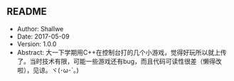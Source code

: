 ## README

- Author: Shallwe
- Date: 2017-05-09
- Version: 1.0.0
- Abstract: 大一下学期用C++在控制台打的几个小游戏，觉得好玩所以就上传了。当时技术有限，可能一些游戏还有bug，而且代码可读性很差（懒得改啦），见谅。ヾ(･ω･`｡)



